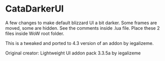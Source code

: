 # CataDarkerUI

A few changes to make default blizzard UI a bit darker.
Some frames are moved, some are hidden.
See the comments inside .lua file.
Place these 2 files inside WoW root folder.

This is a tweaked and ported to 4.3 version of an addon by iegalizeme.

Original creator:
Lightweight UI addon pack 3.3.5a by iegalizeme


